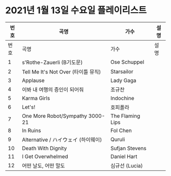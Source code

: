 # 2021년 1월 13일 수요일 플레이리스트

| 번호 | 곡명 | 가수 | 설명 |
|------|------|------|------|
| 번호 | 곡명 | 가수 | 설명 |
| 1 | s'Rothe-Zauerli (B기도문) | Ose Schuppel |  |
| 2 | Tell Me It's Not Over (타이틀 뮤직) | Starsailor |  |
| 3 | Applause | Lady Gaga |  |
| 4 | 이봐 내 여행의 증인이 되어줘 | 조규찬 |  |
| 5 | Karma Girls | Indochine |  |
| 6 | Let's! | 호피폴라 |  |
| 7 | One More Robot/Sympathy 3000-21 | The Flaming Lips |  |
| 8 | In Ruins | Fol Chen |  |
| 9 | Alternative / ハイウェイ (하이웨이) | Quruli |  |
| 10 | Death With Dignity | Sufjan Stevens |  |
| 11 | I Get Overwhelmed | Daniel Hart |  |
| 12 | 어떤 날도, 어떤 말도 | 심규선 (Lucia) |  |
